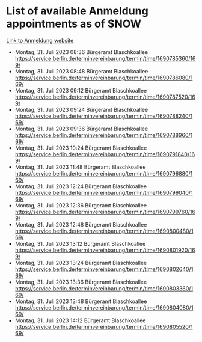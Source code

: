 # List of available Anmeldung appointments as of $NOW
[Link to Anmeldung website](https://service.berlin.de/terminvereinbarung/termin/tag.php?termin=1&anliegen[]=120686&dienstleisterlist=122210,122217,327316,122219,327312,122227,327314,122231,327346,122243,327348,122254,122252,329742,122260,329745,122262,329748,122271,327278,122273,327274,122277,327276,330436,122280,327294,122282,327290,122284,327292,122291,327270,122285,327266,122286,327264,122296,327268,150230,329760,122297,327286,122294,327284,122312,329763,122314,329775,122304,327330,122311,327334,122309,327332,317869,122281,327352,122279,329772,122283,122276,327324,122274,327326,122267,329766,122246,327318,122251,327320,122257,327322,122208,327298,122226,327300&herkunft=http%3A%2F%2Fservice.berlin.de%2Fdienstleistung%2F120686%2F)
- Montag, 31. Juli 2023 08:36 Bürgeramt Blaschkoallee https://service.berlin.de/terminvereinbarung/termin/time/1690785360/169/
- Montag, 31. Juli 2023 08:48 Bürgeramt Blaschkoallee https://service.berlin.de/terminvereinbarung/termin/time/1690786080/169/
- Montag, 31. Juli 2023 09:12 Bürgeramt Blaschkoallee https://service.berlin.de/terminvereinbarung/termin/time/1690787520/169/
- Montag, 31. Juli 2023 09:24 Bürgeramt Blaschkoallee https://service.berlin.de/terminvereinbarung/termin/time/1690788240/169/
- Montag, 31. Juli 2023 09:36 Bürgeramt Blaschkoallee https://service.berlin.de/terminvereinbarung/termin/time/1690788960/169/
- Montag, 31. Juli 2023 10:24 Bürgeramt Blaschkoallee https://service.berlin.de/terminvereinbarung/termin/time/1690791840/169/
- Montag, 31. Juli 2023 11:48 Bürgeramt Blaschkoallee https://service.berlin.de/terminvereinbarung/termin/time/1690796880/169/
- Montag, 31. Juli 2023 12:24 Bürgeramt Blaschkoallee https://service.berlin.de/terminvereinbarung/termin/time/1690799040/169/
- Montag, 31. Juli 2023 12:36 Bürgeramt Blaschkoallee https://service.berlin.de/terminvereinbarung/termin/time/1690799760/169/
- Montag, 31. Juli 2023 12:48 Bürgeramt Blaschkoallee https://service.berlin.de/terminvereinbarung/termin/time/1690800480/169/
- Montag, 31. Juli 2023 13:12 Bürgeramt Blaschkoallee https://service.berlin.de/terminvereinbarung/termin/time/1690801920/169/
- Montag, 31. Juli 2023 13:24 Bürgeramt Blaschkoallee https://service.berlin.de/terminvereinbarung/termin/time/1690802640/169/
- Montag, 31. Juli 2023 13:36 Bürgeramt Blaschkoallee https://service.berlin.de/terminvereinbarung/termin/time/1690803360/169/
- Montag, 31. Juli 2023 13:48 Bürgeramt Blaschkoallee https://service.berlin.de/terminvereinbarung/termin/time/1690804080/169/
- Montag, 31. Juli 2023 14:12 Bürgeramt Blaschkoallee https://service.berlin.de/terminvereinbarung/termin/time/1690805520/169/
